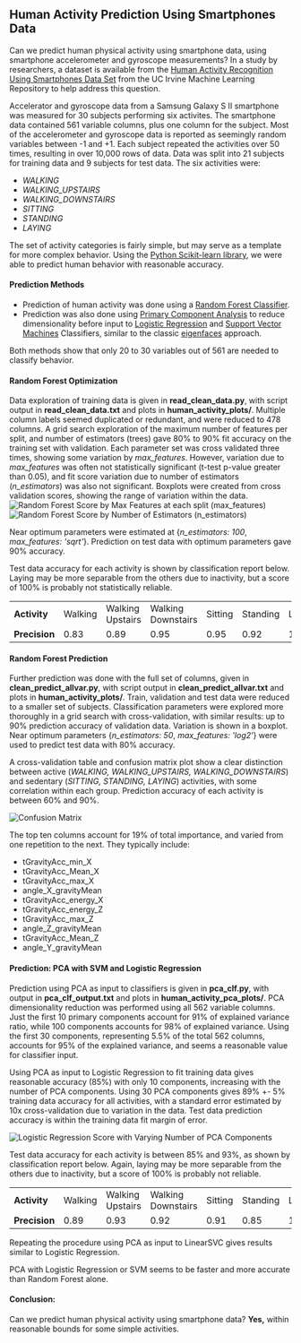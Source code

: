## Human Activity Prediction Using Smartphones Data
Can we predict human physical activity using smartphone data, using smartphone accelerometer and gyroscope measurements?  In a study by researchers, a dataset is available from the [Human Activity Recognition Using Smartphones Data Set](https://archive.ics.uci.edu/ml/datasets/Human+Activity+Recognition+Using+Smartphones) from the UC Irvine Machine Learning Repository to help address this question.  

Accelerator and gyroscope data from a Samsung Galaxy S II smartphone was measured for 30 subjects performing six activites.  The smartphone data contained 561 variable columns, plus one column for the subject.  Most of the accelerometer and gyroscope data is reported as seemingly random variables between -1 and +1.  Each subject repeated the activities over 50 times, resulting in over 10,000 rows of data.  Data was split into 21 subjects for training data and 9 subjects for test data.  The six activities were:
+ *WALKING*
+ *WALKING_UPSTAIRS*
+ *WALKING_DOWNSTAIRS*
+ *SITTING*
+ *STANDING*
+ *LAYING*

The set of activity categories is fairly simple, but may serve as a template for more complex behavior.  Using the [Python Scikit-learn library](http://scikit-learn.org/stable/index.html), we were able to predict human behavior with reasonable accuracy.  

#### Prediction Methods
+ Prediction of human activity was done using a [Random Forest Classifier](http://scikit-learn.org/stable/modules/generated/sklearn.ensemble.RandomForestClassifier.html).  
+ Prediction was also done using [Primary Component Analysis](http://scikit-learn.org/stable/modules/decomposition.html#pca) to reduce dimensionality before input to [Logistic Regression](http://scikit-learn.org/stable/modules/generated/sklearn.linear_model.LogisticRegression.html) and [Support Vector Machines](http://scikit-learn.org/stable/modules/svm.html#svm) Classifiers, similar to the classic [eigenfaces](https://en.wikipedia.org/wiki/Eigenface) approach.

Both methods show that only 20 to 30 variables out of 561 are needed to classify behavior.

#### Random Forest Optimization
Data exploration of training data is given in __read_clean_data.py__, with script output in __read_clean_data.txt__ and plots in __human_activity_plots/__.  Multiple column labels seemed duplicated or redundant, and were reduced to 478 columns.  A grid search exploration of the maximum number of features per split, and number of estimators (trees) gave 80% to 90% fit accuracy on the training set with validation.  Each parameter set was cross validated three times, showing some variation by *max_features*.  However, variation due to *max_features* was often not statistically significant (t-test p-value greater than 0.05), and fit score variation due to number of estimators (*n_estimators*) was also not significant.  Boxplots were created from cross validation scores, showing the range of variation within the data.  
<img src="https://github.com/bfetler/human_activity/blob/master/human_activity_plots/gridscore_max_features.png" alt="Random Forest Score by Max Features at each split (max_features)" />
<img src="https://github.com/bfetler/human_activity/blob/master/human_activity_plots/gridscore_n_estimators.png" alt="Random Forest Score by Number of Estimators (n_estimators)" />

Near optimum parameters were estimated at {*n_estimators: 100*, *max_features: 'sqrt'*}.   Prediction on test data with optimum parameters gave 90% accuracy.  

Test data accuracy for each activity is shown by classification report below.  Laying may be more separable from the others due to inactivity, but a score of 100% is probably not statistically reliable.  
<table>
<tr>
  <td><strong>Activity</strong></td>
  <td>Walking</td>
  <td>Walking Upstairs</td>
  <td>Walking Downstairs</td>
  <td>Sitting</td>
  <td>Standing</td>
  <td>Laying</td>
</tr>
<tr>
  <td><strong>Precision</strong></td>
  <td>0.83</td>
  <td>0.89</td>
  <td>0.95</td>
  <td>0.95</td>
  <td>0.92</td>
  <td>1.00</td>
</tr>
</table>

#### Random Forest Prediction
Further prediction was done with the full set of columns, given in __clean_predict_allvar.py__, with script output in __clean_predict_allvar.txt__ and plots in __human_activity_plots/__.  Train, validation and test data were reduced to a smaller set of subjects.  Classification parameters were explored more thoroughly in a grid search with cross-validation, with similar results: up to 90% prediction accuracy of validation data.  Variation is shown in a boxplot.  Near optimum parameters {*n_estimators: 50*, *max_features: 'log2'*} were used to predict test data with 80% accuracy.  

A cross-validation table and confusion matrix plot show a clear distinction between active (*WALKING, WALKING_UPSTAIRS, WALKING_DOWNSTAIRS*) and sedentary (*SITTING, STANDING, LAYING*) activities, with some correlation within each group.  Prediction accuracy of each activity is between 60% and 90%.  

<img src="https://github.com/bfetler/human_activity/blob/master/human_activity_plots/opt_conf_mat.png" alt="Confusion Matrix" />

The top ten columns account for 19% of total importance, and varied from one repetition to the next.  They typically include:
+ tGravityAcc_min_X
+ tGravityAcc_Mean_X
+ tGravityAcc_max_X
+ angle_X_gravityMean
+ tGravityAcc_energy_X
+ tGravityAcc_energy_Z
+ tGravityAcc_max_Z
+ angle_Z_gravityMean
+ tGravityAcc_Mean_Z
+ angle_Y_gravityMean

#### Prediction: PCA with SVM and Logistic Regression
Prediction using PCA as input to classifiers is given in __pca_clf.py__, with output in __pca_clf_output.txt__ and plots in __human_activity_pca_plots/__.   PCA dimensionality reduction was performed using all 562 variable columns.  Just the first 10 primary components account for 91% of explained variance ratio, while 100 components accounts for 98% of explained variance.  Using the first 30 components, representing 5.5% of the total 562 columns, accounts for 95% of the explained variance, and seems a reasonable value for classifier input.  

Using PCA as input to Logistic Regression to fit training data gives reasonable accuracy (85%) with only 10 components, increasing with the number of PCA components.  Using 30 PCA components gives 89% +- 5% training data accuracy for all activities, with a standard error estimated by 10x cross-validation due to variation in the data.  Test data prediction accuracy is within the training data fit margin of error.  

<img src="https://github.com/bfetler/human_activity/blob/master/human_activity_pca_plots/pca_lr.png" alt="Logistic Regression Score with Varying Number of PCA Components" />

Test data accuracy for each activity is between 85% and 93%, as shown by classification report below.  Again, laying may be more separable from the others due to inactivity, but a score of 100% is probably not reliable.  
<table>
<tr>
  <td><strong>Activity</strong></td>
  <td>Walking</td>
  <td>Walking Upstairs</td>
  <td>Walking Downstairs</td>
  <td>Sitting</td>
  <td>Standing</td>
  <td>Laying</td>
</tr>
<tr>
  <td><strong>Precision</strong></td>
  <td>0.89</td>
  <td>0.93</td>
  <td>0.92</td>
  <td>0.91</td>
  <td>0.85</td>
  <td>1.00</td>
</tr>
</table>

Repeating the procedure using PCA as input to LinearSVC gives results similar to Logistic Regression.  

PCA with Logistic Regression or SVM seems to be faster and more accurate than Random Forest alone.  

#### Conclusion:
Can we predict human physical activity using smartphone data?  __Yes,__ within reasonable bounds for some simple activities.  

